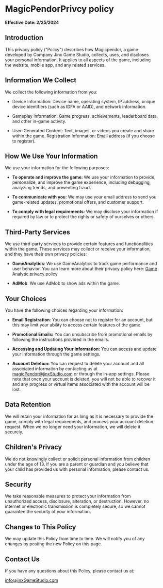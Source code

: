 # MagicPendorPrivcy policy
**Effective Date: 2/25/2024**

## Introduction

This privacy policy ("Policy") describes how Magicpendor, a game developed by Company Jinx Game Studio, collects, uses, and discloses your personal information. It applies to all aspects of the game, including the website, mobile app, and any related services.

## Information We Collect

We collect the following information from you:

+ Device Information: Device name, operating system, IP address, unique device identifiers (such as IDFA or AAID), and network information.

+ Gameplay Information: Game progress, achievements, leaderboard data, and other in-game activity.

+ User-Generated Content: Text, images, or videos you create and share within the game.
Registration Information: Email address (if you choose to register).

## How We Use Your Information

We use your information for the following purposes:

* **To operate and improve the game:** We use your information to provide, personalize, and improve the game experience, including debugging, analyzing trends, and preventing fraud.

* **To communicate with you:** We may use your email address to send you game-related updates, promotional offers, and customer support.

* **To comply with legal requirements:** We may disclose your information if required by law or to protect the rights or safety of ourselves or others.

## Third-Party Services
We use third-party services to provide certain features and functionalities within the game. These services may collect or receive your information, and they have their own privacy policies:

* **GameAnalytics**: We use GameAnalytics to track game performance and user behavior. You can learn more about their privacy policy here: [Game Analytic privacy policy
](https://gameanalytics.com/trust/legal/privacy-faq/)

* **AdMob**: We use AdMob to show ads within the game.


## Your Choices
You have the following choices regarding your information:

* **Email Registration**: You can choose not to register for an account, but this may limit your ability to access certain features of the game.

* **Promotional Emails:** You can unsubscribe from promotional emails by following the instructions provided in the emails.

* **Accessing and Updating Your Information:** You can access and update your information through the game settings.

* **Account Deletion:** You can request to delete your account and all associated information by contacting us at magicPendor@jinxStudio.com  or through the in-app settings. Please note that once your account is deleted, you will not be able to recover it and any progress or virtual items associated with the account will be lost.
## Data Retention
We will retain your information for as long as it is necessary to provide the game, comply with legal requirements, and process your account deletion request. When we no longer need your information, we will delete it securely.

## Children's Privacy
We do not knowingly collect or solicit personal information from children under the age of 13. If you are a parent or guardian and you believe that your child has provided us with personal information, please contact us.

## Security
We take reasonable measures to protect your information from unauthorized access, disclosure, alteration, or destruction. However, no internet or electronic transmission is completely secure, so we cannot guarantee the security of your information.

## Changes to This Policy
We may update this Policy from time to time. We will notify you of any changes by posting the new Policy on this page.

## Contact Us

If you have any questions about this Policy, please contact us at:

info@jinxGameStudio.com

